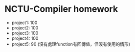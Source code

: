 # NCTU-Compiler homework
- project1: 100
- project2: 100
- project3: 100
- project4: 100
- project5: 90 (沒有處理function有回傳值，但沒有使用的情形)
